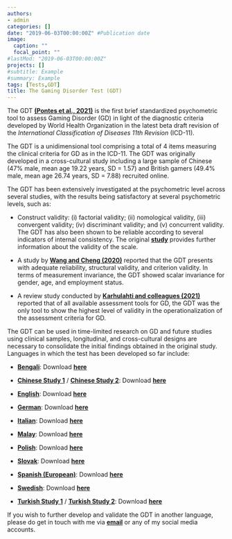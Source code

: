 ```yaml
---
authors:
- admin
categories: []
date: "2019-06-03T00:00:00Z" #Publication date
image:
  caption: ""
  focal_point: ""
#lastMod: "2019-06-03T00:00:00Z" 
projects: []
#subtitle: Example
#summary: Example
tags: [Tests,GDT]
title: The Gaming Disorder Test (GDT)
---
```

The GDT **[(Pontes et al., 2021)](https://doi.org/10.1007/s11469-019-00088-z)** is the first brief standardized psychometric tool to assess Gaming Disorder (GD) in light of the diagnostic criteria developed by World Health Organization in the latest beta draft revision of the _International Classification of Diseases 11th Revision_ (ICD-11).

The GDT is a unidimensional tool comprising a total of 4 items measuring the clinical criteria for GD as in the ICD-11. The GDT was originally developed in a cross-cultural study including a large sample of Chinese (47% male, mean age 19.22 years, SD = 1.57) and British gamers (49.4% male, mean age 26.74 years, SD = 7.88) recruited online.

The GDT has been extensively investigated at the psychometric level across several studies, with the results being satisfactory at several psychometric levels, such as:

* Construct validity: (i) factorial validity; (ii) nomological validity, (iii) convergent validity; (iv) discriminant validity; and (v) concurrent validity. The GDT has also been shown to be reliable according to several indicators of internal consistency. The original **[study](https://doi.org/10.1007/s11469-019-00088-z)** provides further information about the validity of the scale.

* A study by **[Wang and Cheng (2020)](https://doi.org/10.3389/fpsyt.2020.577366)** reported that the GDT presents with adequate reliability, structural validity, and criterion validity. In terms of measurement invariance, the GDT showed scalar invariance for gender, age, and employment status.

* A review study conducted by **[Karhulahti and colleagues (2021)](https://doi.org/10.1177/10731911211055435)** reported that of all available assessment tools for GD, the GDT was the only tool to show the highest level of validity in the operationalization of the assessment criteria for GD.

The GDT can be used in time-limited research on GD and future studies using clinical samples, longitudinal, and cross-cultural designs are necessary to consolidate the initial findings obtained in the original study. Languages in which the test has been developed so far include:

* **[Bengali](https://doi.org/10.1371/journal.pone.0279062)**: Download  **[here](https://osf.io/vgj2t)**

* **[Chinese Study 1](https://doi.org/10.1007/s11469-019-00088-z)** / **[Chinese Study 2](https://doi.org/10.1016/j.ajp.2023.103638)**: Download  **[here](https://osf.io/gywa7)**

* **[English](https://doi.org/10.1007/s11469-019-00088-z)**: Download  **[here](https://osf.io/bz5ka)**

* **[German](https://doi.org/10.3390/jcm8101691)**: Download **[here](https://osf.io/uk5zn)**

* **[Italian](https://doi.org/10.1007/s12671-022-02066-4)**: Download **[here](https://osf.io/udek3)**

* **[Malay](https://doi.org/10.1177/01632787231185845)**: Download **[here](https://osf.io/48wm5)**

* **[Polish](http://http://cspsychiatr.cz/detail.php?stat=1386)**: Download **[here](https://osf.io/sy8f7)**

* **[Slovak](http://cspsychiatr.cz/detail.php?stat=1386)**: Download **[here](https://osf.io/dnvrx)**

* **[Spanish (European)](https://doi.org/10.1007/s11469-021-00704-x)**: Download **[here](https://osf.io/ugwhe)**

* **[Swedish](https://doi.org/10.1111/sjop.13010)**: Download **[here](https://osf.io/fp36n)**

* **[Turkish Study 1](http://hdl.handle.net/20.500.12416/4617)** / **[Turkish Study 2](https://dusunenadamdergisi.org/article/1519)**: Download **[here](https://osf.io/cmp96)**

If you wish to further develop and validate the GDT in another language, please do get in touch with me via **[email](mailto:contactme@halleypontes.com)** or any of my social media accounts.